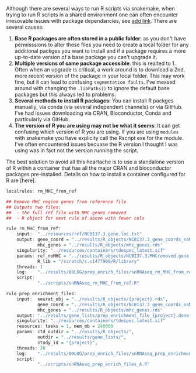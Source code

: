 Although there are several ways to run R scripts via snakemake, when trying to run
R scripts in a shared environment one can often encounter irresovable issues with 
package dependancies, see [add link](). There are several causes:

  1. **Base R packages are often stored in a public folder**: as you don't have permisssions
     to alter these files you need to create a local folder for any additional packges
     you want to install and if a package requires a more up-to-date version of a base
     package you can't upgrade it.
  2. **Multiple versions of same package accessible**: this is realted to 1. Often when
     an upgrade is critical, a work around is to download a 2nd, more recent version
     of the package in your local folder. This may work fine, but it can lead to
     confusing `segmentation faults`. I've messed around with changing the `.libPaths()`
     to ignore the default base packages but this always led to problems.
  3. **Several methods to install R packages**: You can install R packges manually, via
     conda (via several independent channels) or via GitHub. I've had issues downloading
     via CRAN, Bioconductor, Conda and particularly via GitHub. 
  5. **The version of R you are using may not be what it seems**: It can get confusing
     which version of R you are using. If you are using `modules` with snakemake you have
     explicity call the Rscript exe for the module. I've often encountered issues becuase
     the R version I thought I was using was in fact not the version running the script.

The best solution to avoid all this heartache is to use a standalone version of R
within a container that has all the major CRAN and bioconductor packages pre-installed.
Details on how to install a container configured for R are [here].



```R
localrules: rm_MHC_from_ref

## Remove MHC region genes from reference file
## Outputs two files: 
##  - the full ref file with MHC genes removed
##  - R object for next rule of above with fewer cols 

rule rm_MHC_from_ref:
    input:  "../resources/ref/NCBI37.3.gene.loc.txt"
    output: gene_coord = "../results/R_objects/NCBI37.3_gene_coords_noMHC.rds",
            mhc_genes = "../results/R_objects/mhc_genes.rds"
    singularity: "../resources/containers/tdespec_latest.sif"
    params: ref_noMHC = "../results/R_objects/NCBI37.3.MHCremoved.gene.loc.txt",
            R_lib = "/scratch/c.c1477909/R/library"  
    threads: 1
    log:    "../results/00LOG/prep_enrich_files/snRNAseq_rm_MHC_from_ref.log"
    script:
            "../scripts/snRNAseq_rm_MHC_from_ref.R"

rule prep_enrichment_files:
    input:  seurat_obj = "../results/R_objects/{project}.rds",
       	    gene_coord = "../results/R_objects/NCBI37.3_gene_coords_noMHC.rds",
       	    mhc_genes =	"../results/R_objects/mhc_genes.rds"
    output: "../results/gene_lists/prep_enrichment_file_{project}.done"
    singularity: "../resources/containers/tdespec_latest.sif"
    resources: tasks = 1, mem_mb = 240000
    params: ctd_outdir = "../results/R_objects/",
            outdir = "../results/gene_lists/",
            study_id = "{project}",
    threads: 20
    log:    "../results/00LOG/prep_enrich_files/snRNAseq_prep_enrichment_files_{project}.log"
    script:
            "../scripts/snRNAseq_prep_enrich_files_A.R"

```

